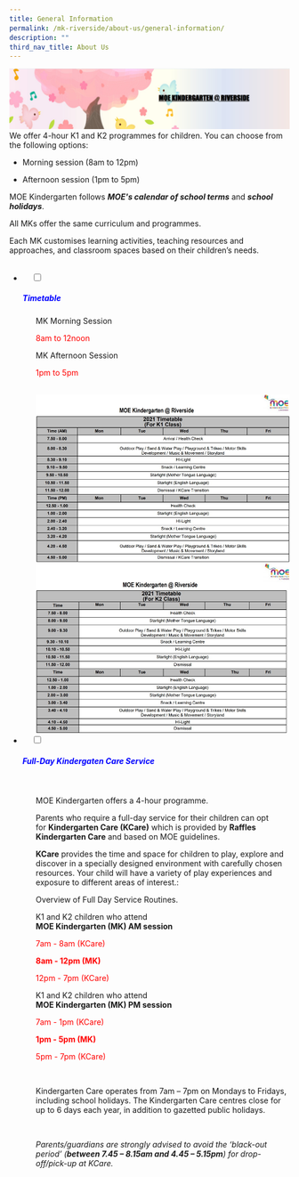 ```yaml
---
title: General Information
permalink: /mk-riverside/about-us/general-information/
description: ""
third_nav_title: About Us
---
```

![](/images/banner%20mk.png)
<br>
We offer 4-hour K1 and K2 programmes for children. You can choose from the following options:

*   Morning session (8am to 12pm)
    
*   Afternoon session (1pm to 5pm)
    

MOE Kindergarten follows _**MOE's calendar of school terms**_ and _**school holidays**_.

All MKs offer the same curriculum and programmes.

Each MK customises learning activities, teaching resources and approaches, and classroom spaces based on their children’s needs.
<br>

<ul class="jekyllcodex_accordion">
  <li>
    <input type="checkbox" id="accordion1">
		<label for="accordion1"><h5 style="color:blue">Timetable</h5></label>
	<div>
			<ul>
				
<p>MK Morning Session</p>
<p style="color:red">8am to 12noon<br>
<p>MK Afternoon Session</p>
<p style="color:red">1pm to 5pm</p>
<br><img src="/images/MK_Timetable_K1.jpg" 
         style="width:600px"
	/>
<br>
<img src="/images/MK_Timetable_K2.jpg" 
         style="width:600px"
	/>
<br></ul>
		</div>
		
<li>
    <input type="checkbox" id="accordion2">
		<label for="accordion2"><h5 style="color:blue">Full-Day Kindergaten Care Service</h5></label>

    <div>
			<ul>
<p>MOE Kindergarten offers a 4-hour programme.</p>
<p>Parents who require a full-day service for their children can opt for <strong>Kindergarten Care (KCare)</strong> which is provided by <strong>Raffles Kindergarten Care</strong> and based on MOE guidelines.</p>
<p><strong>KCare</strong> provides the time and space for children to play, explore and discover in a specially designed environment with carefully chosen resources. Your child will have a variety of play experiences and exposure to different areas of interest.:</p>
<p>Overview of Full Day Service Routines.</p>
<p>K1 and K2 children who attend<br><strong>MOE Kindergarten (MK) AM session</strong></p>
<p style="color:red">7am - 8am (KCare)</p>
<strong style="color:red">8am - 12pm (MK)</strong>
<p style="color:red">12pm - 7pm (KCare)</p>
<p>K1 and K2 children who attend<br><strong>MOE Kindergarten (MK) PM session</strong></p>
<p style="color:red">7am - 1pm (KCare)</p>
<strong style="color:red">1pm - 5pm (MK)</strong>
<p style="color:red">5pm - 7pm (KCare)</p>
				<br>
<p>Kindergarten Care operates from 7am – 7pm on Mondays to Fridays, including school holidays. The Kindergarten Care centres close for up to 6 days each year, in addition to gazetted public holidays.</p><br>
				
			
<p><em>Parents/guardians are strongly advised to avoid the ‘black-out period’ (<strong><strong>between 7.45 – 8.15am and 4.45 – 5.15pm</strong></strong>) for drop-off/pick-up at KCare.</em></p></ul>
		</div>
	</li>
	